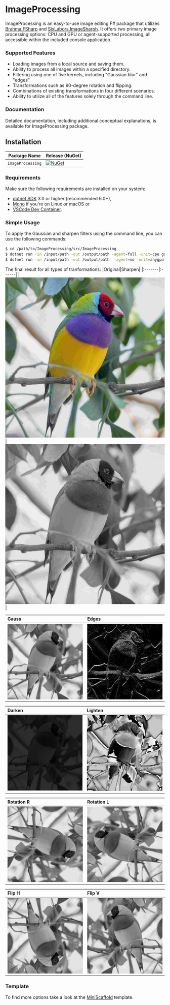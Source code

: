 # ImageProcessing

ImageProcessing is an easy-to-use image editing F# package that utilizes [Brahma.FSharp](https://github.com/YaccConstructor/Brahma.FSharp) and [SixLabors.ImageSharph](https://github.com/SixLabors/ImageSharp). It offers two primary image processing options: CPU and GPU or agent-supported processing, all accessible within the included console application.
### Supported Features
- Loading images from a local source and saving them.
- Ability to process all images within a specified directory.
- Filtering using one of five kernels, including "Gaussian blur" and "edges".
- Transformations such as 90-degree rotation and flipping.
- Combinations of existing transformations in four different scenarios.
- Ability to utilize all of the features solely through the command line.

###  Documentation
Detailed documentation, including additional conceptual explanations, is available for ImageProcessing package.

## Installation

| Package Name                   | Release (NuGet) |
|--------------------------------|-----------------|
| `ImageProcessing`              | [![NuGet]()]() | 

### Requirements

Make sure the following requirements are installed on your system:

- [dotnet SDK](https://www.microsoft.com/net/download/core) 3.0 or higher (recommended 6.0+),
- [Mono](http://www.mono-project.com/) if you're on Linux or macOS
or
- [VSCode Dev Container](https://code.visualstudio.com/docs/remote/containers).

### Simple Usage

To apply the Gaussian and sharpen filters using the command line, you can use the following commands:
```sh
$ cd /path/to/ImageProcessing/src/ImageProcessing
$ dotnet run -in /input/path -out /output/path -agent=full -unit=cpu gauss
$ dotnet run -in /input/path -out /output/path  -agent=no -unit=anygpu gauss sharpen
```
The final result for all types of tranformations:
|Original|Sharpen|
|:-------|:------|
| ![image](https://github.com/PolinaSavelyeva/ImageProcessing/blob/package/resources/david-clode-78YxP3PP05A-unsplash2.jpg)  | ![image](https://github.com/PolinaSavelyeva/ImageProcessing/blob/package/resources/david-clode-78YxP3PP05A-unsplashSharpen.jpg) |

|Gauss|Edges|
|:-------|:------|
| ![image](https://github.com/PolinaSavelyeva/ImageProcessing/blob/package/resources/david-clode-78YxP3PP05A-unsplashGauss.jpg) | ![image](https://github.com/PolinaSavelyeva/ImageProcessing/blob/package/resources/david-clode-78YxP3PP05A-unsplashEdges.jpg) |

|Darken|Lighten|
|:-------|:------|
| ![image](https://github.com/PolinaSavelyeva/ImageProcessing/blob/package/resources/david-clode-78YxP3PP05A-unsplashDarken.jpg)  | ![image](https://github.com/PolinaSavelyeva/ImageProcessing/blob/package/resources/david-clode-78YxP3PP05A-unsplashLighten.jpg) |


|Rotation R|Rotation L|
|:-------|:------|
| ![image](https://github.com/PolinaSavelyeva/ImageProcessing/blob/package/resources/david-clode-78YxP3PP05A-unsplashRotation.jpg) | ![image](https://github.com/PolinaSavelyeva/ImageProcessing/blob/package/resources/david-clode-78YxP3PP05A-unsplashRotationF.jpg) |

|Flip H|Flip V|
|:-------|:------|
| ![image](https://github.com/PolinaSavelyeva/ImageProcessing/blob/package/resources/david-clode-78YxP3PP05A-unsplashFlipF.jpg) | ![image](https://github.com/PolinaSavelyeva/ImageProcessing/blob/package/resources/david-clode-78YxP3PP05A-unsplashFlip.jpg) |

### Template
To find more options take a look at the [MiniScaffold](https://github.com/TheAngryByrd/MiniScaffold) template.